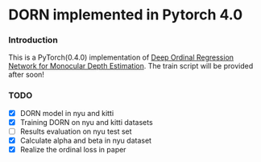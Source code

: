 # DORN implemented in Pytorch 4.0


### Introduction
This is a PyTorch(0.4.0) implementation of [Deep Ordinal Regression Network for Monocular Depth Estimation](http://arxiv.org/abs/1806.02446). The train script will be provided after soon!

### TODO
- [x] DORN model in nyu and kitti
- [x] Training DORN on nyu and kitti datasets
- [ ] Results evaluation on nyu test set
- [x] Calculate alpha and beta in nyu dataset
- [x] Realize the ordinal loss in paper 
